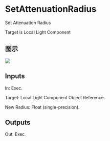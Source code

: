 # SetAttenuationRadius

Set Attenuation Radius

Target is Local Light Component

## 图示

![]($-20221218-20365603.png)

## Inputs

In: Exec.

Target: Local Light Component Object Reference.

New Radius: Float (single-precision).  

## Outputs

Out: Exec.

